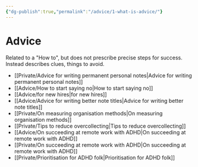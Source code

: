 ```yaml
---
{"dg-publish":true,"permalink":"/advice/1-what-is-advice/"}
---
```



# Advice

Related to a "How to", but does not prescribe precise steps for success. Instead describes clues, things to avoid. 

- [[Private/Advice for writing permanent personal notes\|Advice for writing permanent personal notes]]
- [[Advice/How to start saying no\|How to start saying no]]
- [[Advice/for new hires\|for new hires]]
- [[Advice/Advice for writing better note titles\|Advice for writing better note titles]]
- [[Private/On measuring organisation methods\|On measuring organisation methods]]
- [[Private/Tips to reduce overcollecting\|Tips to reduce overcollecting]]
- [[Advice/On succeeding at remote work with ADHD\|On succeeding at remote work with ADHD]]
- [[Private/On succeeding at remote work with ADHD\|On succeeding at remote work with ADHD]]
- [[Private/Prioritisation for ADHD folk\|Prioritisation for ADHD folk]]

